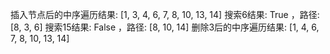 插入节点后的中序遍历结果: [1, 3, 4, 6, 7, 8, 10, 13, 14]
搜索6结果: True ，路径: [8, 3, 6]
搜索15结果: False ，路径: [8, 10, 14]
删除3后的中序遍历结果: [1, 4, 6, 7, 8, 10, 13, 14]
